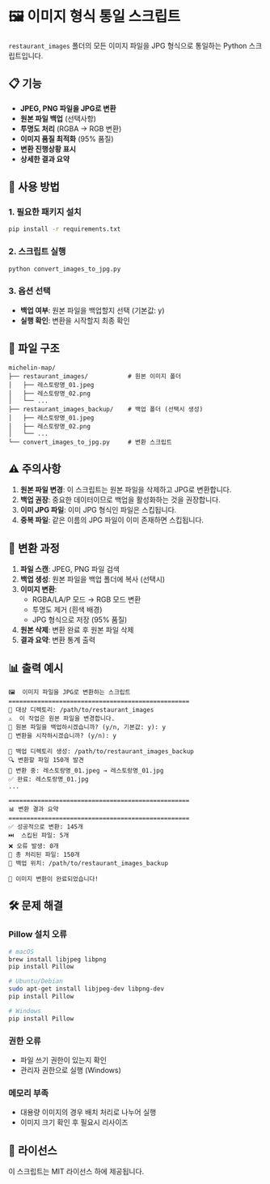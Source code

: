 # 🖼️ 이미지 형식 통일 스크립트

`restaurant_images` 폴더의 모든 이미지 파일을 JPG 형식으로 통일하는 Python 스크립트입니다.

## 📋 기능

- **JPEG, PNG 파일을 JPG로 변환**
- **원본 파일 백업** (선택사항)
- **투명도 처리** (RGBA → RGB 변환)
- **이미지 품질 최적화** (95% 품질)
- **변환 진행상황 표시**
- **상세한 결과 요약**

## 🚀 사용 방법

### 1. 필요한 패키지 설치
```bash
pip install -r requirements.txt
```

### 2. 스크립트 실행
```bash
python convert_images_to_jpg.py
```

### 3. 옵션 선택
- **백업 여부**: 원본 파일을 백업할지 선택 (기본값: y)
- **실행 확인**: 변환을 시작할지 최종 확인

## 📁 파일 구조

```
michelin-map/
├── restaurant_images/           # 원본 이미지 폴더
│   ├── 레스토랑명_01.jpeg
│   ├── 레스토랑명_02.png
│   └── ...
├── restaurant_images_backup/    # 백업 폴더 (선택시 생성)
│   ├── 레스토랑명_01.jpeg
│   ├── 레스토랑명_02.png
│   └── ...
└── convert_images_to_jpg.py     # 변환 스크립트
```

## ⚠️ 주의사항

1. **원본 파일 변경**: 이 스크립트는 원본 파일을 삭제하고 JPG로 변환합니다.
2. **백업 권장**: 중요한 데이터이므로 백업을 활성화하는 것을 권장합니다.
3. **이미 JPG 파일**: 이미 JPG 형식인 파일은 스킵됩니다.
4. **중복 파일**: 같은 이름의 JPG 파일이 이미 존재하면 스킵됩니다.

## 🔧 변환 과정

1. **파일 스캔**: JPEG, PNG 파일 검색
2. **백업 생성**: 원본 파일을 백업 폴더에 복사 (선택시)
3. **이미지 변환**: 
   - RGBA/LA/P 모드 → RGB 모드 변환
   - 투명도 제거 (흰색 배경)
   - JPG 형식으로 저장 (95% 품질)
4. **원본 삭제**: 변환 완료 후 원본 파일 삭제
5. **결과 요약**: 변환 통계 출력

## 📊 출력 예시

```
🖼️  이미지 파일을 JPG로 변환하는 스크립트
==================================================
📁 대상 디렉토리: /path/to/restaurant_images
⚠️  이 작업은 원본 파일을 변경합니다.
💾 원본 파일을 백업하시겠습니까? (y/n, 기본값: y): y
🚀 변환을 시작하시겠습니까? (y/n): y

📁 백업 디렉토리 생성: /path/to/restaurant_images_backup
🔍 변환할 파일 150개 발견
🔄 변환 중: 레스토랑명_01.jpeg → 레스토랑명_01.jpg
✅ 완료: 레스토랑명_01.jpg
...

==================================================
📊 변환 결과 요약
==================================================
✅ 성공적으로 변환: 145개
⏭️  스킵된 파일: 5개
❌ 오류 발생: 0개
📁 총 처리된 파일: 150개
💾 백업 위치: /path/to/restaurant_images_backup

🎉 이미지 변환이 완료되었습니다!
```

## 🛠️ 문제 해결

### Pillow 설치 오류
```bash
# macOS
brew install libjpeg libpng
pip install Pillow

# Ubuntu/Debian
sudo apt-get install libjpeg-dev libpng-dev
pip install Pillow

# Windows
pip install Pillow
```

### 권한 오류
- 파일 쓰기 권한이 있는지 확인
- 관리자 권한으로 실행 (Windows)

### 메모리 부족
- 대용량 이미지의 경우 배치 처리로 나누어 실행
- 이미지 크기 확인 후 필요시 리사이즈

## 📝 라이선스

이 스크립트는 MIT 라이선스 하에 제공됩니다.
